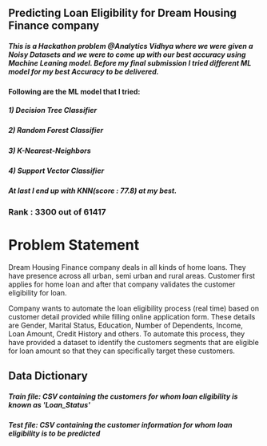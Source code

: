 ## Predicting Loan Eligibility for Dream Housing Finance company
##### This is a Hackathon problem @Analytics Vidhya where we were given a Noisy Datasets and we were to come up with our best accuracy using Machine Leaning model. Before my final submission I tried different ML model for my best Accuracy to be delivered.
#### Following are the ML model that I tried:
##### 1) Decision Tree Classifier 
##### 2) Random Forest Classifier 
##### 3) K-Nearest-Neighbors 
##### 4) Support Vector Classifier 
##### At last I end up with KNN(score : 77.8) at my best.
### Rank : 3300 out of 61417

# Problem Statement #
Dream Housing Finance company deals in all kinds of home loans. They have presence across all urban, semi urban and rural areas. Customer first applies for home loan and after that company validates the customer eligibility for loan.

Company wants to automate the loan eligibility process (real time) based on customer detail provided while filling online application form. These details are Gender, Marital Status, Education, Number of Dependents, Income, Loan Amount, Credit History and others. To automate this process, they have provided a dataset to identify the customers segments that are eligible for loan amount so that they can specifically target these customers. 
## Data Dictionary
<h5>Train file: CSV containing the customers for whom loan eligibility is known as 'Loan_Status'</h5>
<h5>Test file: CSV containing the customer information for whom loan eligibility is to be predicted</h5>


